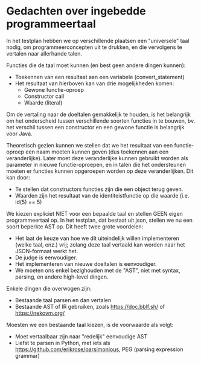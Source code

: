 # Gedachten over ingebedde programmeertaal

In het testplan hebben we op verschillende plaatsen een "universele" taal nodig, om programmeerconcepten uit te drukken, en die vervolgens te vertalen naar allerhande talen.

Functies die de taal moet kunnen (en best geen andere dingen kunnen):

- Toekennen van een resultaat aan een variabele (convert_statement)
- Het resultaat van hierboven kan van drie mogelijkheden komen:
  - Gewone functie-oproep
  - Constructor call
  - Waarde (literal)
  
Om de vertaling naar de doeltalen gemakkelijk te houden, is het belangrijk om het onderscheid tussen verschillende soorten functies in te bouwen, bv. het verschil tussen een constructor en een gewone functie is belangrijk voor Java.

Theoretisch gezien kunnen we stellen dat we het resultaat van een functie-oproep een naam moeten kunnen geven (dus toekennen aan een veranderlijke). Later moet deze veranderlijke kunnen gebruikt worden als parameter in nieuwe functie-oproepen, en in talen die het ondersteunen moeten er functies kunnen opgeroepen worden op deze veranderlijken. Dit kan door:
- Te stellen dat constructors functies zijn die een object terug geven.
- Waarden zijn het resultaat van de identiteistfunctie op die waarde (i.e. id(5) == 5)

We kiezen expliciet NIET voor een bepaalde taal en stellen GEEN eigen programmeertaal op. In het testplan, dat bestaat uit json, stellen we nu een soort beperkte AST op. Dit heeft twee grote voordelen:
- Het laat de keuze van hoe we dit uiteindelijk willen implementeren (welke taal, enz.) vrij; zolang deze taal vertaald kan worden naar het JSON-formaat werkt het.
- De judge is eenvoudiger.
- Het implementeren van nieuwe doeltalen is eenvoudiger.
- We moeten ons enkel bezighouden met de "AST", niet met syntax, parsing, en andere high-level dingen.


Enkele dingen die overwogen zijn:
- Bestaande taal parsen en dan vertalen
- Bestaande AST of IR gebruiken, zoals https://doc.bblf.sh/ of https://nekovm.org/

Moesten we een bestaande taal kiezen, is de voorwaarde als volgt:
- Moet vertaalbaar zijn naar "redelijk" eenvoudige AST
- Liefst te parsen in Python, met iets als https://github.com/erikrose/parsimonious, PEG (parsing expression grammar)
